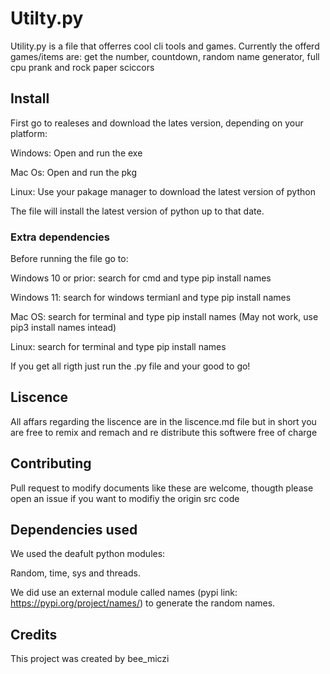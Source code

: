 # Utilty.py

Utility.py is a file that offerres cool cli tools and games.
Currently the offerd games/items are:
get the number, countdown, random name generator, full cpu prank and rock paper sciccors

## Install

First go to realeses and download the lates version, depending on your platform:

Windows: Open and run the exe

Mac Os: Open and run the pkg

Linux: Use your pakage manager to download the latest version of python

The file will install the latest version of python up to that date.

### Extra dependencies

Before running the file go to:

Windows 10 or prior: search for cmd and type pip install names

Windows 11: search for windows termianl and type pip install names

Mac OS: search for terminal and type pip install names (May not work, use pip3 install names intead)

Linux: search for terminal and type pip install names

If you get all rigth just run the .py file and your good to go!

## Liscence

All affars regarding the liscence are in the liscence.md file but in short you are free to remix and remach and re distribute this softwere free of charge

## Contributing

Pull request to modify documents like these are welcome, thougth please open an issue if you want to modifiy the origin src code

## Dependencies used

We used the deafult python modules:

Random, time, sys and threads.

We did use an external module called names (pypi link: <https://pypi.org/project/names/>) to generate the random names.

## Credits

This project was created by bee_miczi

